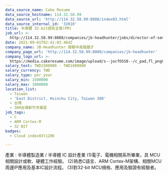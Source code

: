 ```yaml
---
data_source_name: Cake Resume
data_source_hostname: 114.32.58.99
data_source_url: 'http://114.32.58.99:8088/index03.html'
data_source_internal_id: '32010'
title: 半導體 32-bit技術主管(PM)
job_url: >-
  http://114.32.58.99:8088/companies/jb-headhunter/jobs/director-of-semiconductor-32-bit-technology-pm
date: 2021-09-01T02:41:03.464Z
company_name: JB-Headhunter 傑報中高階獵才
company_page_url: 'http://114.32.58.99:8088/companies/jb-headhunter'
company_logo_url: >-
  https://media.cakeresume.com/image/upload/s--jocfOSS8--/c_pad,fl_png8,h_200,w_200/v1630906417/hqcxk5i6a2qg8zw7w4n4.png
salary_text: TWD1500000 - TWD1800000
salary_currency: TWD
salary_type: per_year
salary_min: 1500000
salary_max: 1800000
location_list:
  - Taiwan
  - 'East District, Hsinchu City, Taiwan 300'
  - 台灣
  - 300台灣新竹市東區
job_tags:
  - C
  - ARM Cortex-M
  - 32 BIT
badges:
  - Cloud index03t1206

---
```


產業 : 半導體製造業 / 半導體 IC 設計產業 (1)電子、電機相關系所畢業，具 MCU相關設計或軟、硬體工作經驗。 (2)熟悉C語言、ARM Cortex-M架構、相關MCU周邊IP應用及基本IC設計流程。 (3)對32-bit MCU規格、應用及驗證有經驗者。